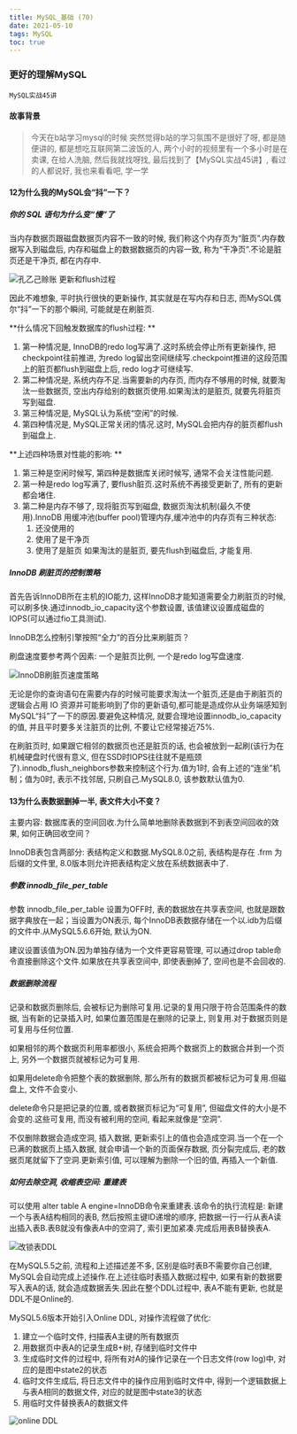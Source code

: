 ```yaml
---
title: MySQL_基础 (70)
date: 2021-05-10
tags: MySQL
toc: true
---
```


### 更好的理解MySQL
    MySQL实战45讲

<!-- more -->

#### 故事背景
> 今天在b站学习mysql的时候 突然觉得b站的学习氛围不是很好了呀, 都是随便讲的, 都是想吃互联网第二波饭的人, 两个小时的视频里有一个多小时是在卖课,  在给人洗脑, 然后我就找呀找, 最后找到了【MySQL实战45讲】, 看过的人都说好, 我也来看看吧, 学一学

#### 12为什么我的MySQL会“抖”一下？

##### 你的 SQL 语句为什么变“慢”了

当内存数据页跟磁盘数据页内容不一致的时候, 我们称这个内存页为“脏页”.内存数据写入到磁盘后, 内存和磁盘上的数据数据页的内容一致, 称为“干净页”.不论是脏页还是干净页, 都在内存中.

![孔乙己赊账 更新和flush过程](/img/20210510_1.png)


因此不难想象, 平时执行很快的更新操作, 其实就是在写内存和日志, 而MySQL偶尔“抖”一下的那个瞬间, 可能就是在刷脏页.

**什么情况下回触发数据库的flush过程: **

1. 第一种情况是, InnoDB的redo log写满了.这时系统会停止所有更新操作, 把checkpoint往前推进, 为redo log留出空间继续写.checkpoint推进的这段范围上的脏页都flush到磁盘上后, redo log才可继续写.
2. 第二种情况是, 系统内存不足.当需要新的内存页, 而内存不够用的时候, 就要淘汰一些数据页, 空出内存给别的数据页使用.如果淘汰的是脏页, 就要先将脏页写到磁盘.
3. 第三种情况是, MySQL认为系统“空闲”的时候.
4. 第四种情况是, MySQL正常关闭的情况.这时, MySQL会把内存的脏页都flush到磁盘上.


**上述四种场景对性能的影响: **

1. 第三种是空闲时候写, 第四种是数据库关闭时候写, 通常不会关注性能问题.
2. 第一种是redo log写满了, 要flush脏页.这时系统不再接受更新了, 所有的更新都会堵住.
3. 第二种是内存不够了, 现将脏页写到磁盘, 数据页淘汰机制(最久不使用).InnoDB 用缓冲池(buffer pool)管理内存,缓冲池中的内存页有三种状态:
	1. 还没使用的
	2. 使用了是干净页
	3. 使用了是脏页
    如果淘汰的是脏页, 要先flush到磁盘后, 才能复用.

##### InnoDB 刷脏页的控制策略

首先告诉InnoDB所在主机的IO能力, 这样InnoDB才能知道需要全力刷脏页的时候, 可以刷多快.通过innodb_io_capacity这个参数设置, 该值建议设置成磁盘的IOPS(可以通过fio工具测试).

InnoDB怎么控制引擎按照“全力”的百分比来刷脏页？

刷盘速度要参考两个因素: 一个是脏页比例, 一个是redo log写盘速度.

![InnoDB刷脏页速度策略](/img/20210510_2.png)


无论是你的查询语句在需要内存的时候可能要求淘汰一个脏页,还是由于刷脏页的逻辑会占用 IO 资源并可能影响到了你的更新语句,都可能是造成你从业务端感知到 MySQL“抖”了一下的原因.要避免这种情况, 就要合理地设置innodb_io_capacity的值, 并且平时要多关注脏页的比例, 不要让它经常接近75%.

在刷脏页时, 如果跟它相邻的数据页也还是脏页的话, 也会被放到一起刷(该行为在机械硬盘时代很有意义, 但在SSD时IOPS往往就不是瓶颈了).innodb_flush_neighbors参数来控制这个行为.值为1时, 会有上述的“连坐”机制；值为0时, 表示不找邻居, 只刷自己.MySQL8.0, 该参数默认值为0.

#### 13为什么表数据删掉一半, 表文件大小不变？

主要内容: 数据库表的空间回收.为什么简单地删除表数据到不到表空间回收的效果, 如何正确回收空间？

InnoDB表包含两部分: 表结构定义和数据.MySQL8.0之前, 表结构是存在 .frm 为后缀的文件里, 8.0版本则允许把表结构定义放在系统数据表中了.

##### 参数 innodb_file_per_table

参数 innodb_file_per_table 设置为OFF时, 表的数据放在共享表空间, 也就是跟数据字典放在一起；当设置为ON表示, 每个InnoDB表数据存储在一个以.idb为后缀的文件中.从MySQL5.6.6开始, 默认为ON.

建议设置该值为ON.因为单独存储为一个文件更容易管理, 可以通过drop table命令直接删除这个文件.如果放在共享表空间中, 即使表删掉了, 空间也是不会回收的.

##### 数据删除流程

记录和数据页删除后, 会被标记为删除可复用.记录的复用只限于符合范围条件的数据, 当有新的记录插入时, 如果位置范围是在删除的记录上, 则复用.对于数据页则是可复用与任何位置.

如果相邻的两个数据页利用率都很小, 系统会把两个数据页上的数据合并到一个页上, 另外一个数据页就被标记为可复用.

如果用delete命令把整个表的数据删除, 那么所有的数据页都被标记为可复用.但磁盘上, 文件不会变小.

delete命令只是把记录的位置, 或者数据页标记为“可复用”, 但磁盘文件的大小是不会变的.这些可复用, 而没有被利用的空间, 看起来就像是“空洞”.

不仅删除数据会造成空洞, 插入数据, 更新索引上的值也会造成空洞.当一个在一个已满的数据页上插入数据, 就会申请一个新的页面保存数据, 页分裂完成后, 老的数据页尾就留下了空洞.更新索引值, 可以理解为删除一个旧的值, 再插入一个新值.

##### 如何去除空洞, 收缩表空间: 重建表

可以使用 alter table A engine=InnoDB命令来重建表.该命令的执行流程是: 新建一个与表A结构相同的表B, 然后按照主键ID递增的顺序, 把数据一行一行从表A读出插入表B.表B就没有像表A中的空洞了, 索引更加紧凑.完成后用表B替换表A.

![改锁表DDL](/img/20210510_3.png)

在MySQL5.5之前, 流程和上述描述差不多, 区别是临时表B不需要你自己创建, MySQL会自动完成上述操作.在上述往临时表插入数据过程中, 如果有新的数据要写入表A的话, 就会造成数据丢失.因此在整个DDL过程中, 表A不能有更新, 也就是DDL不是Online的.

MySQL5.6版本开始引入Online DDL, 对操作流程做了优化: 

1. 建立一个临时文件, 扫描表A主键的所有数据页
2. 用数据页中表A的记录生成B+树, 存储到临时文件中
3. 生成临时文件的过程中, 将所有对A的操作记录在一个日志文件(row log)中, 对应的是图中state2的状态
4. 临时文件生成后, 将日志文件中的操作应用到临时文件中, 得到一个逻辑数据上与表A相同的数据文件, 对应的就是图中state3的状态
5. 用临时文件替换表A的数据文件

![online DDL](/img/20210510_4.png)
